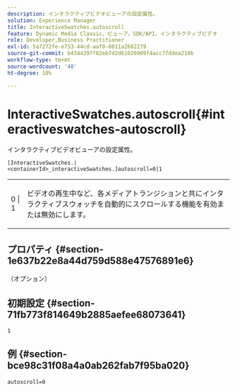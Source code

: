```yaml
---
description: インタラクティブビデオビューアの設定属性。
solution: Experience Manager
title: InteractiveSwatches.autoscroll
feature: Dynamic Media Classic，ビューア，SDK/API，インタラクティブビデオ
role: Developer,Business Practitioner
exl-id: 5a7272fe-e753-44cd-aaf0-0811a2662279
source-git-commit: b4344397f82eb7d2d61020909f4acc7fddea210b
workflow-type: tm+mt
source-wordcount: '48'
ht-degree: 10%

---
```


# InteractiveSwatches.autoscroll{#interactiveswatches-autoscroll}

インタラクティブビデオビューアの設定属性。

`[InteractiveSwatches.|<containerId>_interactiveSwatches.]autoscroll=0|1`

<table id="table_441553CD34C94A58A9D7CBF772DEDDB6"> 
 <tbody> 
  <tr> 
   <td colname="col1"> <p> <span class="codeph"> 0 | 1</span> </p> </td> 
   <td colname="col2"> <p> ビデオの再生中など、各メディアトランジションと共にインタラクティブスウォッチを自動的にスクロールする機能を有効または無効にします。 </p> </td> 
  </tr> 
 </tbody> 
</table>

## プロパティ {#section-1e637b22e8a44d759d588e47576891e6}

（オプション）

## 初期設定 {#section-71fb773f814649b2885aefee68073641}

`1`

## 例 {#section-bce98c31f08a4a0ab262fab7f95ba020}

```
autoscroll=0
```
